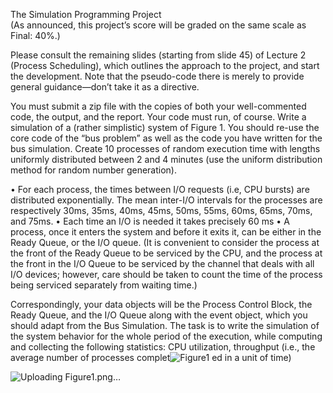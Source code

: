 The Simulation Programming Project  
(As announced, this project’s score will be graded on the same scale as Final: 40%.)  
 
Please consult the remaining slides (starting from slide 45) of Lecture 2 (Process Scheduling), which outlines the approach to the project, and start the development. Note 
that the pseudo-code there is merely to provide general guidance—don’t take it as a 
directive.  
 
You must submit a zip file with the copies of both your well-commented code, the 
output, and the report.  Your code must run, of course. 
Write a simulation of a (rather simplistic) system of Figure 1. You should re-use the core 
code of the “bus problem” as well as the code you have written for the bus simulation. 
 Create 10 processes of random execution time with lengths uniformly distributed 
between 2 and 4 minutes (use the uniform distribution method for random number 
generation). 
 
• For each process, the times between I/O requests (i.e, CPU bursts) are 
distributed exponentially. The mean inter-I/O intervals for the processes are 
respectively 30ms, 35ms, 40ms, 45ms, 50ms, 55ms, 60ms, 65ms, 70ms, and 
75ms. 
• Each time an I/O is needed it takes precisely 60 ms 
• A process, once it enters the system and before it exits it, can be either in the 
Ready Queue, or the I/O queue. (It is convenient to consider the process at the 
front of the Ready Queue to be serviced by the CPU, and the process at the 
front in the I/O Queue to be serviced by the channel that deals with all I/O 
devices; however, care should be taken to count the time of the process being 
serviced separately from waiting time.) 
 
Correspondingly, your data objects will be the Process Control Block, the Ready Queue, 
and the I/O Queue along with the event object, which you should adapt from the Bus 
Simulation. 
The task is to write the simulation of the system behavior for the whole period of the 
execution, while computing and collecting the following statistics: CPU utilization, 
throughput (i.e., the average number of processes complet![Figure1](https://user-images.githubusercontent.com/70903587/206315382-ed48f86a-99a0-4de9-bfef-e53e79514628.png)
ed in a unit of time)


![Uploading Figure1.png…]()






